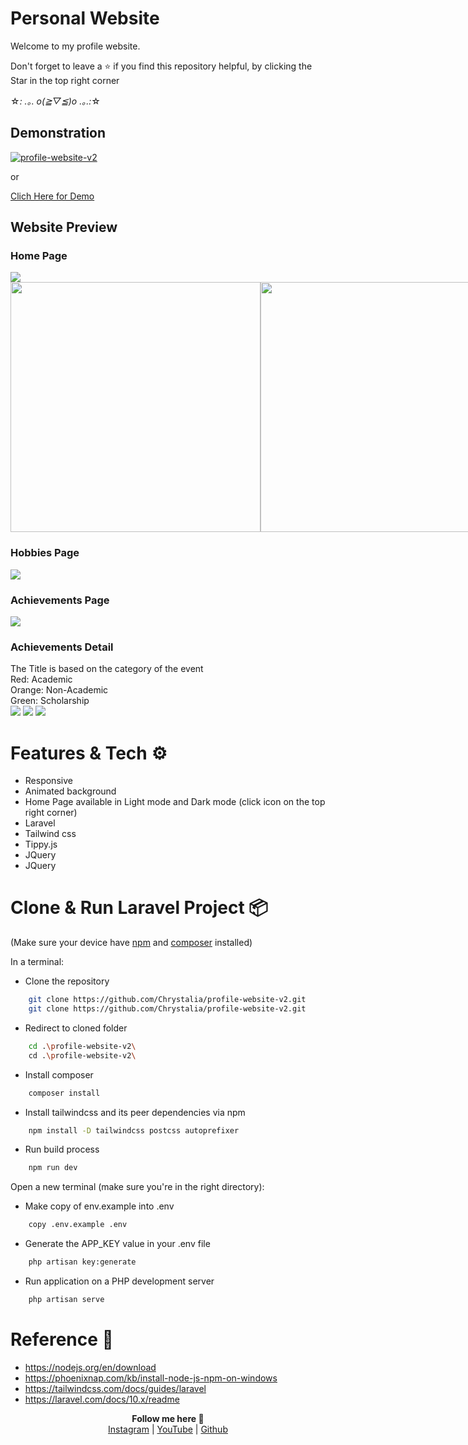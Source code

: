 # Personal Website 
Welcome to my profile website.

Don't forget to leave a ⭐ if you find this repository helpful, by clicking the Star in the top right corner 

☆*: .｡. o(≧▽≦)o .｡.:*☆

## Demonstration
[![profile-website-v2](https://img.youtube.com/vi/X7N8XJd4IQ0/0.jpg)](https://www.youtube.com/watch?v=X7N8XJd4IQ0)

or

<a href="https://youtu.be/X7N8XJd4IQ0"> Clich Here for Demo </a>

## Website Preview
<p align='center'>    
  <h3>Home Page</h3>
  <img src="https://github.com/Chrystalia/profile-website-v2/blob/main/public/images/Home.png">
  <div style="display:flex">
    <img src="https://github.com/Chrystalia/laravel-tailwind-profile-website/blob/main/public/images/profile-light-theme.gif" style="width:25rem;">
    <img src="https://github.com/Chrystalia/laravel-tailwind-profile-website/blob/main/public/images/profile-dark-theme.gif" style="width:25rem;">
  </div>
  
  <h3>Hobbies Page</h3>
  <img src="https://github.com/Chrystalia/profile-website-v2/blob/main/public/images/Hobbies.png">
  
  <h3>Achievements Page</h3>
  <img src="https://github.com/Chrystalia/profile-website-v2/blob/main/public/images/Achievements.png">

  <h3>Achievements Detail</h3>
  <div>The Title is based on the category of the event</div>
  <div>Red: Academic</div>
  <div>Orange: Non-Academic</div>
  <div>Green: Scholarship</div>
  <img src="https://github.com/Chrystalia/profile-website-v2/blob/main/public/images/Achievement3.png">
  <img src="https://github.com/Chrystalia/profile-website-v2/blob/main/public/images/Achievement1.png">
  <img src="https://github.com/Chrystalia/profile-website-v2/blob/main/public/images/Achievement2.png">
</p>


 
# Features & Tech ⚙️
- Responsive
- Animated background
- Home Page available in Light mode and Dark mode (click icon on the top right corner)
- Laravel
- Tailwind css
- Tippy.js
- JQuery
- JQuery

# Clone & Run Laravel Project 📦
(Make sure your device have <a href="https://nodejs.org/en/download">npm</a> and <a href="https://getcomposer.org/download/">composer</a> installed)

In a terminal:
- Clone the repository 
```sh
    git clone https://github.com/Chrystalia/profile-website-v2.git
    git clone https://github.com/Chrystalia/profile-website-v2.git
```

- Redirect to cloned folder  
```sh
    cd .\profile-website-v2\
    cd .\profile-website-v2\
```

- Install composer 
```sh
    composer install
```

- Install tailwindcss and its peer dependencies via npm 
```sh
    npm install -D tailwindcss postcss autoprefixer
```

- Run build process  
```sh
    npm run dev
```

Open a new terminal (make sure you're in the right directory):
- Make copy of env.example into .env 
```sh
    copy .env.example .env
```

- Generate the APP_KEY value in your .env file 
```sh
    php artisan key:generate
```

- Run application on a PHP development server 
```sh
    php artisan serve
```


# Reference 🔗
- https://nodejs.org/en/download
- https://phoenixnap.com/kb/install-node-js-npm-on-windows
- https://tailwindcss.com/docs/guides/laravel
- https://laravel.com/docs/10.x/readme


<p align='center'>
  <b>Follow me here 🌿</b><br>  
  <a href="https://instagram.com/chrystaliaaa">Instagram</a> |
  <a href="https://www.youtube.com/channel/UCALninl2X0nokj5xZX2QYIw">YouTube</a> |
  <a href="https://github.com/Chrystalia">Github</a><br><br>
</p>
 
